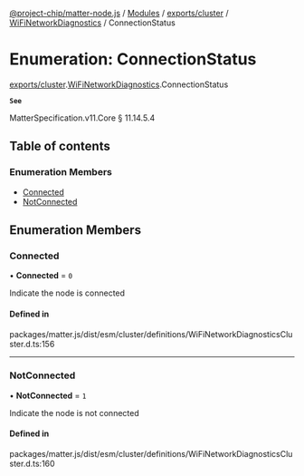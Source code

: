 [@project-chip/matter-node.js](../README.md) / [Modules](../modules.md) / [exports/cluster](../modules/exports_cluster.md) / [WiFiNetworkDiagnostics](../modules/exports_cluster.WiFiNetworkDiagnostics.md) / ConnectionStatus

# Enumeration: ConnectionStatus

[exports/cluster](../modules/exports_cluster.md).[WiFiNetworkDiagnostics](../modules/exports_cluster.WiFiNetworkDiagnostics.md).ConnectionStatus

**`See`**

MatterSpecification.v11.Core § 11.14.5.4

## Table of contents

### Enumeration Members

- [Connected](exports_cluster.WiFiNetworkDiagnostics.ConnectionStatus.md#connected)
- [NotConnected](exports_cluster.WiFiNetworkDiagnostics.ConnectionStatus.md#notconnected)

## Enumeration Members

### Connected

• **Connected** = ``0``

Indicate the node is connected

#### Defined in

packages/matter.js/dist/esm/cluster/definitions/WiFiNetworkDiagnosticsCluster.d.ts:156

___

### NotConnected

• **NotConnected** = ``1``

Indicate the node is not connected

#### Defined in

packages/matter.js/dist/esm/cluster/definitions/WiFiNetworkDiagnosticsCluster.d.ts:160

